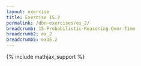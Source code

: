 ```yaml
---
layout: exercise
title: Exercise 15.2
permalink: /dbn-exercises/ex_2/
breadcrumb: 15-Probabilistic-Reasoning-Over-Time
breadcrumb2: ex_2
breadcrumb5: ex15.2
---
```


{% include mathjax_support %}


